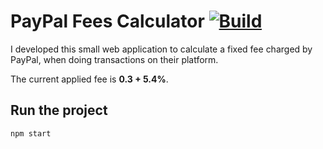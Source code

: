 # PayPal Fees Calculator [![Build](https://github.com/JG0328/paypal-fees-calculator/actions/workflows/build_react.yml/badge.svg)](https://github.com/JG0328/paypal-fees-calculator/actions/workflows/build_react.yml)

I developed this small web application to calculate a fixed fee charged by PayPal, when doing transactions on their platform.

The current applied fee is **0.3 + 5.4%**.

## Run the project

`npm start`
